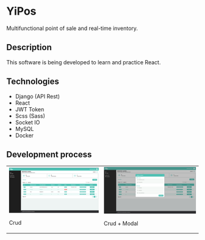 # YiPos
Multifunctional point of sale and real-time inventory.

## Description
This software is being developed to learn and practice React.

## Technologies
- Django (API Rest)
- React
- JWT Token
- Scss (Sass)
- Socket IO
- MySQL
- Docker

## Development process
<table>
  <tr>
    <td>
      <img src="https://raw.githubusercontent.com/TYisusDv/YiPos/master/images/p1.png" alt="Screenshot 1" width="100%">
      <p>Crud</p>
    </td>
    <td>
      <img src="https://raw.githubusercontent.com/TYisusDv/YiPos/master/images/p2.png" alt="Screenshot 2" width="100%">
      <p>Crud + Modal</p>
    </td>
  </tr>
</table>